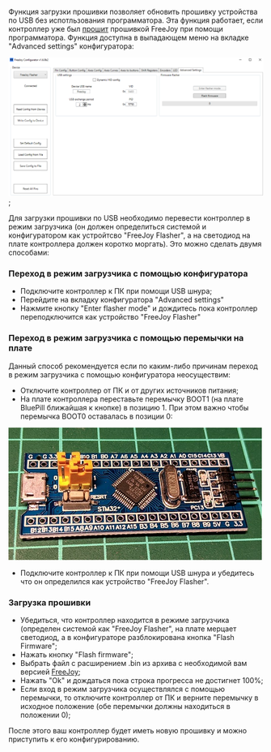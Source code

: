 Функция загрузки прошивки позволяет обновить прошивку устройства по USB без испотльзования программатора. Эта функция работает, если контроллер уже был [прошит](Прошивка-контроллера.md) прошивкой FreeJoy при помощи программатора. Функция доступна в выпадающем меню на вкладке "Advanced settings" конфигуратора:

![](../images/flasher_tab.png);

Для загрузки прошивки по USB необходимо перевести контроллер в режим загрузчика (он должен определиться системой и конфигуратором как устройтсво "FreeJoy Flasher", а на светодиод на плате контроллера должен коротко моргать). Это можно сделать двумя способами:

### Переход в режим загрузчика с помощью конфигуратора

* Подключите контроллер к ПК при помощи USB шнура;
* Перейдите на вкладку конфигуратора "Advanced settings"
* Нажмите кнопку "Enter flasher mode" и дождитесь пока контроллер переподключится как устройство "FreeJoy Flasher"

### Переход в режим загрузчика с помощью перемычки на плате

Данный способ рекомендуется если по каким-либо причинам переход в режим загрузчика с помощью конфигуратора неосуществим:

* Отключите контроллер от ПК и от других источников питания;
* На плате контроллера переставьте перемычку BOOT1 (на плате BluePill ближайшая к кнопке) в позицию 1. При этом важно чтобы перемычка BOOT0 оставалась в позиции 0:

![](../images/flasher_jumper.jpg)

* Подключите контроллер к ПК при помощи USB шнура и убедитесь что он определился как устройство "FreeJoy Flasher". 

### Загрузка прошивки

* Убедиться, что контроллер находится в режиме загрузчика (определен системой как "FreeJoy Flasher", на плате мерцает светодиод, а в конфигураторе разблокирована кнопка "Flash Firmware";
* Нажать кнопку "Flash firmware";
* Выбрать файл с расширением .bin из архива с необходимой вам версией [FreeJoy](https://github.com/vostrenkov/FreeJoy/releases);
* Нажать "Ok" и дождаться пока строка прогресса не достигнет 100%;
* Если вход в режим загрузчика осуществлялся с помощью перемычки, то отключите контроллер от ПК и верните перемычку в исходное положение (обе перемычки должны находиться в положении 0);

После этого ваш контроллер будет иметь новую прошивку и можно приступить к его конфигурированию.